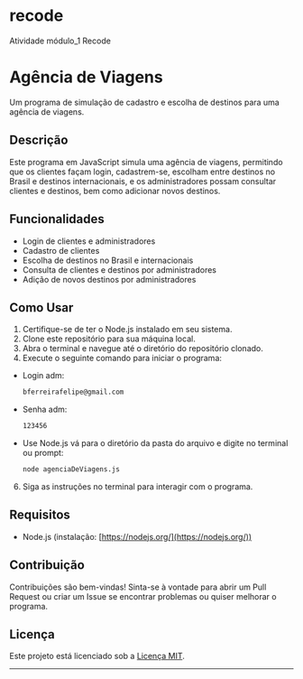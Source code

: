 # recode
Atividade módulo_1 Recode

# Agência de Viagens

Um programa de simulação de cadastro e escolha de destinos para uma agência de viagens.

## Descrição

Este programa em JavaScript simula uma agência de viagens, permitindo que os clientes façam login, cadastrem-se, escolham entre destinos no Brasil e destinos internacionais, e os administradores possam consultar clientes e destinos, bem como adicionar novos destinos.

## Funcionalidades

- Login de clientes e administradores
- Cadastro de clientes
- Escolha de destinos no Brasil e internacionais
- Consulta de clientes e destinos por administradores
- Adição de novos destinos por administradores

## Como Usar

1. Certifique-se de ter o Node.js instalado em seu sistema.
2. Clone este repositório para sua máquina local.
3. Abra o terminal e navegue até o diretório do repositório clonado.
4. Execute o seguinte comando para iniciar o programa:

- Login adm:
   ```sh
   bferreirafelipe@gmail.com
   ```

- Senha adm:

   ```sh
   123456
   ```

- Use Node.js vá para o diretório da pasta do arquivo e digite no terminal ou prompt:

   ```sh
   node agenciaDeViagens.js
   ```

6. Siga as instruções no terminal para interagir com o programa.

## Requisitos

- Node.js (instalação: [https://nodejs.org/](https://nodejs.org/))

## Contribuição

Contribuições são bem-vindas! Sinta-se à vontade para abrir um Pull Request ou criar um Issue se encontrar problemas ou quiser melhorar o programa.

## Licença

Este projeto está licenciado sob a [Licença MIT](LICENSE).

---

